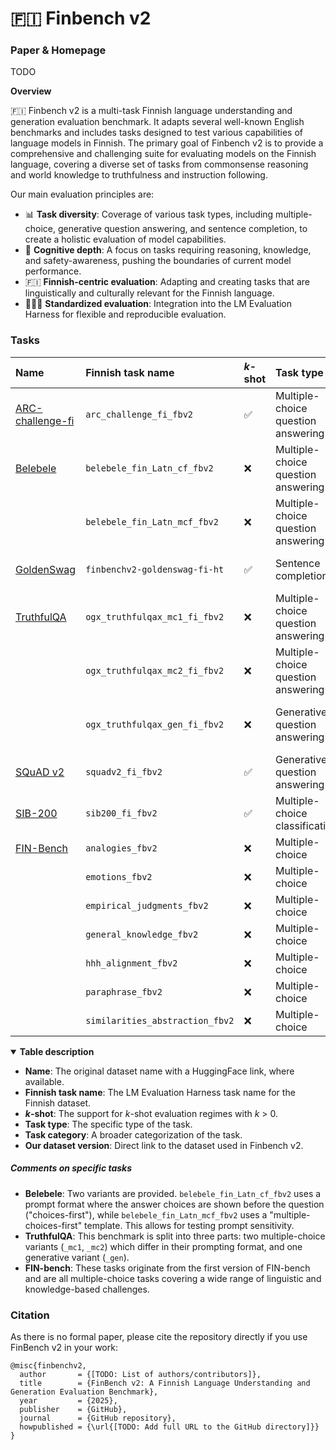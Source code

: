 # 🇫🇮 Finbench v2

### Paper & Homepage

TODO

**Overview**

🇫🇮 Finbench v2 is a multi-task Finnish language understanding and generation evaluation benchmark. It adapts several well-known English benchmarks and includes tasks designed to test various capabilities of language models in Finnish. The primary goal of Finbench v2 is to provide a comprehensive and challenging suite for evaluating models on the Finnish language, covering a diverse set of tasks from commonsense reasoning and world knowledge to truthfulness and instruction following.

Our main evaluation principles are:

*   📊 **Task diversity**: Coverage of various task types, including multiple-choice, generative question answering, and sentence completion, to create a holistic evaluation of model capabilities.
*   🧠 **Cognitive depth**: A focus on tasks requiring reasoning, knowledge, and safety-awareness, pushing the boundaries of current model performance.
*   🇫🇮 **Finnish-centric evaluation**: Adapting and creating tasks that are linguistically and culturally relevant for the Finnish language.
*   👩🏻‍🔬 **Standardized evaluation**: Integration into the LM Evaluation Harness for flexible and reproducible evaluation.

### Tasks

| Name | Finnish task name | *k*-shot | Task type | Task category | Our dataset version |
| :--- | :--- | :--- | :--- | :--- | :--- |
| [ARC-challenge-fi](https://huggingface.co/datasets/silogen/ARC-C-fi-HT) | `arc_challenge_fi_fbv2` | ✅ | Multiple-choice question answering | World knowledge | [finbenchv2-arc-c-fi-ht](https://huggingface.co/datasets/TurkuNLP/finbenchv2-arc-c-fi-ht) |
| [Belebele](https://huggingface.co/datasets/facebook/belebele) | `belebele_fin_Latn_cf_fbv2` | ❌ | Multiple-choice question answering | Machine reading comprehension | [finbenchv2-belebele-fi-og](https://huggingface.co/datasets/TurkuNLP/finbenchv2-belebele-fi-og) |
| | `belebele_fin_Latn_mcf_fbv2` | ❌ | Multiple-choice question answering | Machine reading comprehension | [finbenchv2-belebele-fi-og](https://huggingface.co/datasets/TurkuNLP/finbenchv2-belebele-fi-og) |
| [GoldenSwag](https://huggingface.co/datasets/PleIAs/GoldenSwag) | `finbenchv2-goldenswag-fi-ht` | ✅ | Sentence completion | Commonsense reasoning | [finbenchv2-goldenswag-fi-ht](https://huggingface.co/datasets/TurkuNLP/finbenchv2-goldenswag-fi-ht) |
| [TruthfulQA](https://huggingface.co/datasets/Eurolingua/truthfulqax) | `ogx_truthfulqax_mc1_fi_fbv2` | ❌ | Multiple-choice question answering | Truthfulness | [finbenchv2-opengpt-x_truthfulqax-fi-mt](https://huggingface.co/datasets/TurkuNLP/finbenchv2-opengpt-x_truthfulqax-fi-mt) |
| | `ogx_truthfulqax_mc2_fi_fbv2` | ❌ | Multiple-choice question answering | Truthfulness | [finbenchv2-opengpt-x_truthfulqax-fi-mt](https://huggingface.co/datasets/TurkuNLP/finbenchv2-opengpt-x_truthfulqax-fi-mt) |
| | `ogx_truthfulqax_gen_fi_fbv2`| ❌ | Generative question answering | Truthfulness | [finbenchv2-opengpt-x_truthfulqax-fi-mt](https://huggingface.co/datasets/TurkuNLP/finbenchv2-opengpt-x_truthfulqax-fi-mt) |
| [SQuAD v2](https://huggingface.co/datasets/squad_v2) | `squadv2_fi_fbv2` | ✅ | Generative question answering | Machine reading comprehension | [finbenchv2-squad_v2-fi-mt](https://huggingface.co/datasets/TurkuNLP/finbenchv2-squad_v2-fi-mt) |
| [SIB-200](https://huggingface.co/datasets/Helsinki-NLP/sib-200) | `sib200_fi_fbv2` | ✅ | Multiple-choice classification | Text classification | [finbenchv2-sib-200-fi-og](https://huggingface.co/datasets/TurkuNLP/finbenchv2-sib-200-fi-og) |
| [FIN-Bench](https://github.com/TurkuNLP/FIN-bench) | `analogies_fbv2` | ❌ | Multiple-choice | Relational reasoning | [FIN-bench](https://huggingface.co/datasets/TurkuNLP/FIN-bench) |
| | `emotions_fbv2` | ❌ | Multiple-choice | Sentiment analysis | [FIN-bench](https://huggingface.co/datasets/TurkuNLP/FIN-bench) |
| | `empirical_judgments_fbv2` | ❌ | Multiple-choice | Causal reasoning | [FIN-bench](https://huggingface.co/datasets/TurkuNLP/FIN-bench) |
| | `general_knowledge_fbv2` | ❌ | Multiple-choice | World knowledge | [FIN-bench](https://huggingface.co/datasets/TurkuNLP/FIN-bench) |
| | `hhh_alignment_fbv2` | ❌ | Multiple-choice | Alignment and safety | [FIN-bench](https://huggingface.co/datasets/TurkuNLP/FIN-bench) |
| | `paraphrase_fbv2` | ❌ | Multiple-choice | Paraphrase identification | [FIN-bench](https://huggingface.co/datasets/TurkuNLP/FIN-bench) |
| | `similarities_abstraction_fbv2`| ❌ | Multiple-choice | Commonsense reasoning | [FIN-bench](https://huggingface.co/datasets/TurkuNLP/FIN-bench) |

<details open>
<summary><b>Table description</b></summary>

*   **Name**: The original dataset name with a HuggingFace link, where available.
*   **Finnish task name**: The LM Evaluation Harness task name for the Finnish dataset.
*   ***k*-shot**: The support for *k*-shot evaluation regimes with *k* > 0.
*   **Task type**: The specific type of the task.
*   **Task category**: A broader categorization of the task.
*   **Our dataset version**: Direct link to the dataset used in Finbench v2.

</details>

##### Comments on specific tasks

*   **Belebele**: Two variants are provided. `belebele_fin_Latn_cf_fbv2` uses a prompt format where the answer choices are shown before the question ("choices-first"), while `belebele_fin_Latn_mcf_fbv2` uses a "multiple-choices-first" template. This allows for testing prompt sensitivity.
*   **TruthfulQA**: This benchmark is split into three parts: two multiple-choice variants (`_mc1`, `_mc2`) which differ in their prompting format, and one generative variant (`_gen`).
*   **FIN-bench**: These tasks originate from the first version of FIN-bench and are all multiple-choice tasks covering a wide range of linguistic and knowledge-based challenges.

### Citation

As there is no formal paper, please cite the repository directly if you use FinBench v2 in your work:

```
@misc{finbenchv2,
  author       = {[TODO: List of authors/contributors]},
  title        = {FinBench v2: A Finnish Language Understanding and Generation Evaluation Benchmark},
  year         = {2025},
  publisher    = {GitHub},
  journal      = {GitHub repository},
  howpublished = {\url{[TODO: Add full URL to the GitHub directory]}}
}
```
